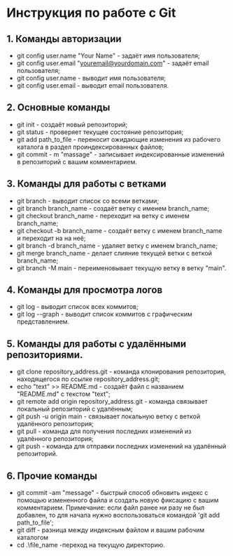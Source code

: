 # Инструкция по работе с Git

## 1. Команды авторизации
* git config user.name "Your Name" - задаёт имя пользователя;
* git config user.email "youremail@yourdomain.com" - задаёт email пользователя;
* git config user.name - выводит имя пользователя;
* git config user.email - выводит email пользователя.

## 2. Основные команды
* git init - создаёт новый репозиторий;
* git status - проверяет текущее состояние репозитория;
* git add path_to_file - переносит ожидающие изменения из рабочего каталога в раздел проиндексированных файлов;
* git commit - m "massage" - записывает индексированные изменений в репозиторий с вашим комментарием.

## 3. Команды для работы с ветками
* git branch - выводит список со всеми ветками;
* git branch branch_name - создаёт ветку с именем branch_name;
* git checkout branch_name - переходит на ветку с именем branch_name;
* git checkout -b branch_name - создаёт ветку с именем branch_name и переходит на на неё;
* git branch -d branch_name - удаляет ветку с именем branch_name;
* git merge branch_name - делает слияние текущей ветки с веткой branch_name;
* git branch -M main - переименовывает текущую ветку в ветку "main".

## 4. Команды для просмотра логов
* git log - выводит список всех коммитов;
* git log --graph - выводит список коммитов с графическим представлением.

## 5. Команды для работы с удалёнными репозиториями.
* git clone repository_address.git - команда клонирования репозитория, находящегося по ссылке repository_address.git;
* echo "text" >> README.md - создаёт файл с названием "README.md" с текстом "text";
* git remote add origin repository_address.git - команда связывает локальный репозиторий с удалённым;
* git push -u origin main - связывает локальную ветку с веткой удалённого репозитория;
* git pull - команда для получения последних изменений из удалённого репозитория;
* git push - команда для отправки последних изменений на удалённый репозиторий.

## 6. Прочие команды
* git commit -am "message" - быстрый способ обновить индекс с помощью измененного файла и создать новую фиксацию с вашим комментарием. 
Примечание: если файл ранее ни разу не был добавлен, то для начала нужно воспользоваться командой 'git add path_to_file';
* git diff - разница между индексным файлом и вашим рабочим каталогом
* cd .\file_name -переход на текущую директорию.